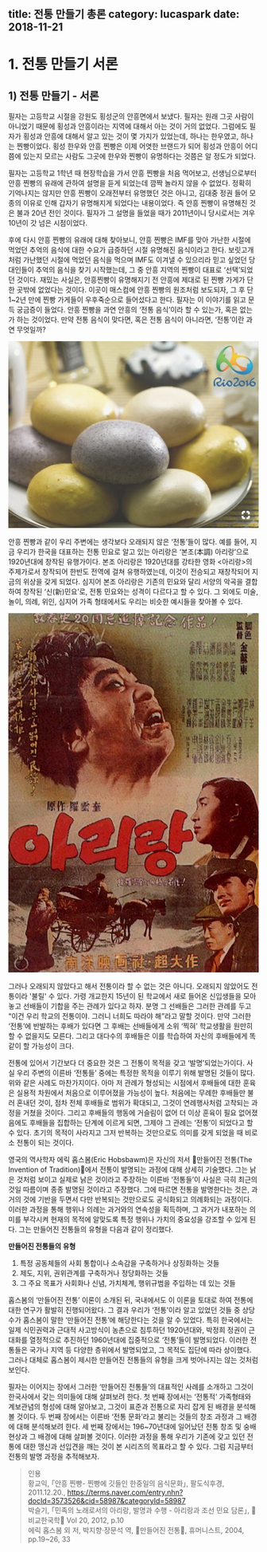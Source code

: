 title: 전통 만들기 총론
category: lucaspark
date: 2018-11-21
------------------------------------
 # 1. 전통 만들기 서론

## 1) 전통 만들기 - 서론

필자는 고등학교 시절을 강원도 횡성군의 안흥면에서 보냈다. 필자는 원래 그곳 사람이 아니었기 때문에 횡성과 안흥이라는 지역에 대해서 아는 것이 거의 없었다. 그럼에도 필자가 횡성과 안흥에 대해서 알고 있는 것이 몇 가지가 있었는데, 하나는 한우였고, 하나는 찐빵이었다. 횡성 한우와 안흥 찐빵은 이제 어엿한 브랜드가 되어 횡성과 안흥이 어디쯤에 있는지 모르는 사람도 그곳에 한우와 찐빵이 유명하다는 것쯤은 알 정도가 되었다. 

필자는 고등학교 1학년 때 현장학습을 가서 안흥 찐빵을 처음 먹어보고, 선생님으로부터 안흥 찐빵의 유래에 관하여 설명을 듣게 되었는데 깜짝 놀라지 않을 수 없었다. 정확히 기억나지는 않지만 안흥 찐빵이 오래전부터 유명했던 것은 아니고, 김대중 정권 들어 모종의 이유로 인해 갑자기 유명해지게 되었다는 내용이었다. 즉 안흥 찐빵이 유명해진 것은 불과 20년 전인 것이다. 필자가 그 설명을 들었을 때가 2011년이니 당시로서는 겨우 10년이 갓 넘은 시점이었다. 

  후에 다시 안흥 찐빵의 유래에 대해 찾아보니, 안흥 찐빵은 IMF를 맞아 가난한 시절에 먹었던 추억의 음식에 대한 수요가 급증하던 시절 유명해진 음식이라고 한다. 보릿고개처럼 가난했던 시절에 먹었던 음식을 먹으며 IMF도 이겨낼 수 있으리라 믿고 싶었던 당대인들이 추억의 음식을 찾기 시작했는데, 그 중 안흥 지역의 찐빵이 대표로 ‘선택’되었던 것이다. 재밌는 사실은, 안흥찐빵이 유명해지기 전 안흥에 제대로 된 찐빵 가게가 단 한 곳밖에 없었다는 것이다. 이곳이 매스컴에 안흥 찐빵의 원조처럼 보도되자, 그 후 단 1~2년 만에 찐빵 가게들이 우후죽순으로 들어섰다고 한다. 필자는 이 이야기를 읽고 문득 궁금증이 들었다. 안흥 찐빵을 과연 안흥의 ‘전통 음식’이라 할 수 있는가, 혹은 없는가 하는 것이었다. 만약 전통 음식이 맞다면, 혹은 전통 음식이 아니라면, ‘전통’이란 과연 무엇일까? 

![](./userdata/images/082118-1.png)

안흥 찐빵과 같이 우리 주변에는 생각보다 오래되지 않은 ‘전통’들이 많다. 예를 들어, 지금 우리가 한국을 대표하는 전통 민요로 알고 있는 아리랑은 ‘본조(本調) 아리랑’으로 1920년대에 창작된 유행가이다. 본조 아리랑은 1920년대를 강타한 영화 <아리랑>의 주제가로서 창작되어 한반도 전역에 걸쳐 유행하였는데, 이것이 전승되고 재창작되어 지금의 위상을 갖게 되었다. 심지어 본조 아리랑은 기존의 민요와 달리 서양의 악곡을 결합하여 창작된 ‘신(新)민요’로, 전통 민요와는 성격이 다르다고 할 수 있다. 그 외에도 미술, 놀이, 의례, 위인, 심지어 가족 형태에서도 우리는 비슷한 예시들을 찾아볼 수 있다. 

![](./userdata/images/082118-2.jpeg)

그러나 오래되지 않았다고 해서 전통이라 할 수 없는 것은 아니다. 오래되지 않았어도 전통이라 '불릴' 수 있다. 가령 개교한지 15년이 된 학교에서 새로 들어온 신입생들을 모아 놓고 선배들이 기합을 주는 관례가 있다고 하자. 분명 그 선배들은 그러한 관례를 두고 “이건 우리 학교의 전통이야. 그러니 너희도 따라야 해”라고 말할 것이다. 만약 그러한 ‘전통’에 반발하는 후배가 있다면 그 후배는 선배들에게 소위 ‘찍혀’ 학교생활을 원만히 할 수 없을지도 모른다. 그리고 대다수의 후배들은 이를 학습하여 자신의 후배들에게 똑같이 할 가능성이 크다.
 
전통에 있어서 기간보다 더 중요한 것은 그 전통이 목적을 갖고 ‘발명’되었는가이다. 사실 우리 주변의 이른바 ‘전통들’ 중에는 특정한 목적을 이루기 위해 발명된 것들이 많다. 위와 같은 사례도 마찬가지이다. 아마 저 관례가 형성되는 시점에서 후배들에 대한 훈육은 실용적 차원에서 처음으로 이루어졌을 가능성이 높다. 처음에는 무례한 후배들만 불러 혼내던 것이, 점차 전체 후배들로 범위가 확대되고, 그것이 연례행사처럼 고착되는 과정을 거쳤을 것이다. 그리고 후배들의 행동에 거슬림이 없어 더 이상 훈육이 필요 없어졌음에도 후배들을 집합하는 단계에 이르게 되면, 그제야 그 관례는 ‘전통’이 되었다고 할 수 있다. 초기의 목적이 사라지고 그저 반복하는 것만으로도 의미를 갖게 되었을 때 비로소 전통이 되는 것이다. 

영국의 역사학자 에릭 홉스봄(Eric Hobsbawm)은 자신의 저서 󰡔만들어진 전통(The Invention of Tradition)󰡕에서 전통이 발명되는 과정에 대해 상세히 기술했다. 그는 낡은 것처럼 보이고 실제로 낡은 것이라고 주장하는 이른바 ‘전통들’이 사실은 극히 최근의 것일 따름이며 종종 발명된 것이라고 주장했다. 그에 따르면 전통을 발명한다는 것은, 과거의 것에 기반을 두면서 다만 반복되는 것만으로도 공식화되고 의례화되는 과정이다. 이러한 과정을 통해 행위나 의례는 과거와의 연속성을 획득하며, 그 과거가 내포하는 의미를 부각시켜 현재의 목적에 알맞도록 특정 행위나 가치의 중요성을 강조할 수 있게 된다. 그는 만들어진 전통들의 유형을 다음과 같이 정리했다.   

**만들어진 전통들의 유형**
1. 특정 공동체들의 사회 통합이나 소속감을 구축하거나 상징화하는 것들
2. 제도, 지위, 권위관계를 구축하거나 정당화하는 것들
3. 그 주요 목표가 사회화나 신념, 가치체계, 행위규범을 주입하는 데 있는 것들

홉스봄의 ‘만들어진 전통’ 이론이 소개된 뒤, 국내에서도 이 이론을 토대로 하여 전통에 대한 연구가 활발히 진행되어왔다. 그 결과 우리가 ‘전통’이라 알고 있었던 것들 중 상당수가 홉스봄이 말한 ‘만들어진 전통’에 해당한다는 것을 알 수 있었다. 특히 한국에서는 일제 식민권력과 근대적 사고방식이 농촌으로 침투하던 1920년대와, 박정희 정권이 근대화를 열정적으로 추진하던 1960년대에 집중적으로 ‘전통’들이 발명되었다. 이러한 전통들은 국가나 지역 등 다양한 층위에서 발명되었고, 그 목적도 집단에 따라 상이했다. 그러나 대체로 홉스봄이 제시한 만들어진 전통들의 유형을 크게 벗어나지는 않는 것처럼 보인다. 

필자는 이어지는 장에서 그러한 ‘만들어진 전통들’의 대표적인 사례를 소개하고 그것이 한국사에서 갖는 의미들에 대해 살펴보려 한다. 첫 번째 장에서는 ‘전통적’ 가족형태와 계보관념의 형성에 대해 알아보고, 그것이 표준과 전통으로 자리 잡게 된 배경을 분석해 볼 것이다. 두 번째 장에서는 이른바 ‘전통 문화’라고 불리는 것들의 창조 과정과 그 배경에 대해 분석해보려 한다. 세 번째 장에서는 196~70년대에 일어났던 전통 창조 및 숭배 현상과 그 배경에 대해 살펴볼 것이다. 이러한 과정을 통해 우리가 기존에 갖고 있던 전통에 대한 맹신과 선입견을 깨는 것이 본 시리즈의 목표라고 할 수 있다. 그럼 지금부터 전통의 발명 과정을 추적해보자.

> 인용<br>황교익, ｢안흥 찐빵- 찐빵에 깃들인 한중일의 음식문화｣, 팔도식후경, 2011.12.20., https://terms.naver.com/entry.nhn?docId=3573526&cid=58987&categoryId=58987 <br> 박슬기, ｢민족의 노래로서의 아리랑, 발명과 수행 - 아리랑과 조선 민요 담론｣, 󰡔비교한국학󰡕 Vol 20, 2012, p.10 <br> 에릭 홉스봄 외 저, 박지향·장문석 역, 󰡔만들어진 전통󰡕, 휴머니스트, 2004, pp.19~26, 33